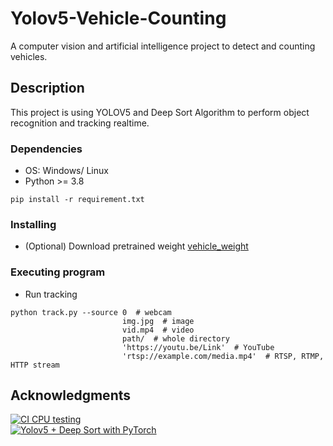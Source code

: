 # Yolov5-Vehicle-Counting

A computer vision and artificial intelligence project to detect and counting vehicles.

## Description

This project is using YOLOV5 and Deep Sort Algorithm to perform object recognition and tracking realtime. 

### Dependencies

* OS: Windows/ Linux
* Python >= 3.8
```
pip install -r requirement.txt
```
### Installing

* (Optional) Download pretrained weight [vehicle_weight](https://drive.google.com/file/d/1mNBeJozHTnMsFqX7KQWmgeeKAwikHu0U/view?usp=sharing)

### Executing program

* Run tracking 
```
python track.py --source 0  # webcam
                         img.jpg  # image
                         vid.mp4  # video
                         path/  # whole directory
                         'https://youtu.be/Link'  # YouTube
                         'rtsp://example.com/media.mp4'  # RTSP, RTMP, HTTP stream
```

## Acknowledgments

<div>
<a href="https://github.com/mikel-brostrom/Yolov5_DeepSort_Pytorch/actions"><img src="https://github.com/mikel-brostrom/Yolov5_DeepSort_Pytorch/workflows/CI%20CPU%20testing/badge.svg" alt="CI CPU testing"></a>
<br>  
<a href="https://github.com/dongdv95/yolov5/tree/master/Yolov5_DeepSort_Pytorch"><img src="https://www.svgrepo.com/show/303615/github-icon-1-logo.svg" alt="Yolov5 + Deep Sort with PyTorch" style="width = 100px;height = 100px"></a>
 
</div>

</div>
